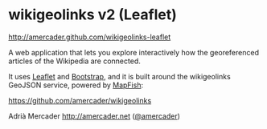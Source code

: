 wikigeolinks v2 (Leaflet)
=========================


http://amercader.github.com/wikigeolinks-leaflet


A web application that lets you explore interactively how the georeferenced
articles of the Wikipedia are connected.

It uses [Leaflet](http://leaflet.cloudmade.com) and [Bootstrap](http://twitter.github.com/bootstrap),
and it is built around the wikigeolinks GeoJSON service, powered by [MapFish](http://mapfish.org):

https://github.com/amercader/wikigeolinks



Adrià Mercader  http://amercader.net ([@amercader](https://twitter.com/amercader))
